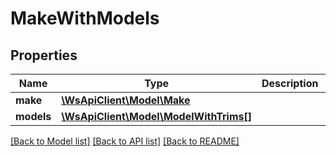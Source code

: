 # MakeWithModels

## Properties
Name | Type | Description | Notes
------------ | ------------- | ------------- | -------------
**make** | [**\WsApiClient\Model\Make**](Make.md) |  | 
**models** | [**\WsApiClient\Model\ModelWithTrims[]**](ModelWithTrims.md) |  | 

[[Back to Model list]](../README.md#documentation-for-models) [[Back to API list]](../README.md#documentation-for-api-endpoints) [[Back to README]](../README.md)


